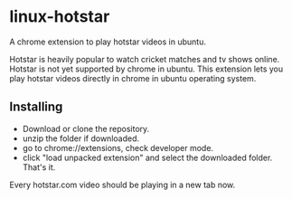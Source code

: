 # linux-hotstar
A chrome extension to play hotstar videos in ubuntu.

Hotstar is heavily popular to watch cricket matches and tv shows online. Hotstar is not yet supported by chrome in ubuntu. This extension lets you play hotstar videos directly in chrome in ubuntu operating system.

## Installing

* Download or clone the repository.
* unzip the folder if downloaded.
* go to chrome://extensions, check developer mode.
* click "load unpacked extension" and select the downloaded folder. That's it.

Every hotstar.com video should be playing in a new tab now.


